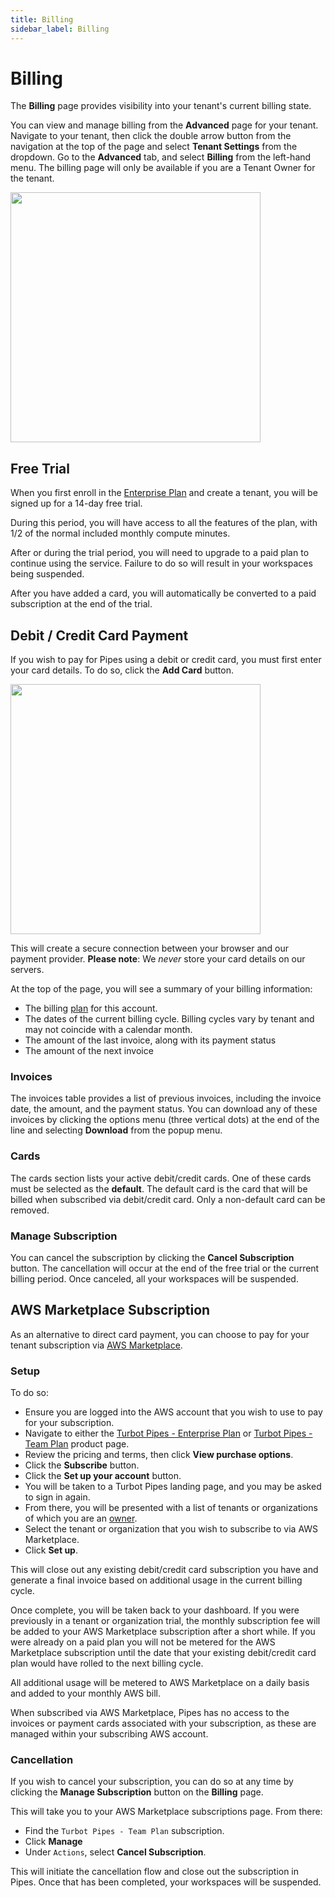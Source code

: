 ```yaml
---
title: Billing
sidebar_label: Billing
---
```


# Billing

The **Billing** page provides visibility into your tenant's current billing state. 

You can view and manage billing from the **Advanced** page for your tenant. Navigate to your tenant, then click the double arrow button from the navigation at the top of the page and select **Tenant Settings** from the dropdown. Go to the **Advanced** tab, and select **Billing** from the left-hand menu.  The billing page will only be available if you are a Tenant Owner for the tenant.


<img src="/images/docs/pipes/pipes_billing.png" width="400pt"/>
 

## Free Trial

When you first enroll in the [Enterprise Plan](/pipes/docs/accounts/tenant#enterprise-plan) and create a tenant, you will be signed up for a 14-day free trial. 

During this period, you will have access to all the features of the plan, with 1/2 of the normal included monthly compute minutes.

After or during the trial period, you will need to upgrade to a paid plan to continue using the service. Failure to do so will result in your workspaces being suspended.

After you have added a card, you will automatically be converted to a paid subscription at the end of the trial.

## Debit / Credit Card Payment

If you wish to pay for Pipes using a debit or credit card, you must first enter your card details. To do so, click the **Add Card** button.

<img src="/images/docs/pipes/pipes_billing_add_card.png" width="400pt"/>

This will create a secure connection between your browser and our payment provider. **Please note**: We *never* store your card details on our servers.

At the top of the page, you will see a summary of your billing information:

- The billing [plan](/pipes/pricing) for this account.
- The dates of the current billing cycle.  Billing cycles vary by tenant and may not coincide with a calendar month.
- The amount of the last invoice, along with its payment status
- The amount of the next invoice

### Invoices

The invoices table provides a list of previous invoices, including the invoice date, the amount, and the payment status. You can download any of these invoices by clicking the options menu (three vertical dots) at the end of the line and selecting **Download** from the popup menu.

### Cards

The cards section lists your active debit/credit cards. One of these cards must be selected as the **default**. The default card is the card that will be billed when subscribed via debit/credit card. Only a non-default card can be removed.

### Manage Subscription

You can cancel the subscription by clicking the **Cancel Subscription** button. The cancellation will occur at the end of the free trial or the current billing period. Once canceled, all your workspaces will be suspended.

## AWS Marketplace Subscription

As an alternative to direct card payment, you can choose to pay for your tenant subscription via [AWS Marketplace](https://aws.amazon.com/marketplace).

### Setup

To do so:

- Ensure you are logged into the AWS account that you wish to use to pay for your subscription.
- Navigate to either the [Turbot Pipes - Enterprise Plan](https://aws.amazon.com/marketplace/pp/prodview-oysayoazz5dds) or [Turbot Pipes - Team Plan](https://aws.amazon.com/marketplace/pp/prodview-b3dfz5hxhcn3a) product page.
- Review the pricing and terms, then click **View purchase options**.
- Click the **Subscribe** button.
- Click the **Set up your account** button.
- You will be taken to a Turbot Pipes landing page, and you may be asked to sign in again.
- From there, you will be presented with a list of tenants or organizations of which you are an [owner](/pipes/docs/people).
- Select the tenant or organization that you wish to subscribe to via AWS Marketplace.
- Click **Set up**.

This will close out any existing debit/credit card subscription you have and generate a final invoice based on additional usage in the current billing cycle.

Once complete, you will be taken back to your dashboard. If you were previously in a tenant or organization trial, the monthly subscription fee will be added to your AWS Marketplace subscription after a short while. If you were already on a paid plan you will not be metered for the AWS Marketplace subscription until the date that your existing debit/credit card plan would have rolled to the next billing cycle.

All additional usage will be metered to AWS Marketplace on a daily basis and added to your monthly AWS bill.

When subscribed via AWS Marketplace, Pipes has no access to the invoices or payment cards associated with your subscription, as these are managed within your subscribing AWS account. 

### Cancellation

If you wish to cancel your subscription, you can do so at any time by clicking the **Manage Subscription** button on the **Billing** page.

This will take you to your AWS Marketplace subscriptions page. From there:

- Find the `Turbot Pipes - Team Plan` subscription.
- Click **Manage**
- Under `Actions`, select **Cancel Subscription**.

This will initiate the cancellation flow and close out the subscription in Pipes. Once that has been completed, your workspaces will be suspended.